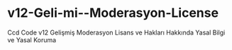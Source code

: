 # v12-Geli-mi--Moderasyon-License
Ccd Code v12 Gelişmiş Moderasyon Lisans ve Hakları Hakkında Yasal Bilgi ve Yasal Koruma
